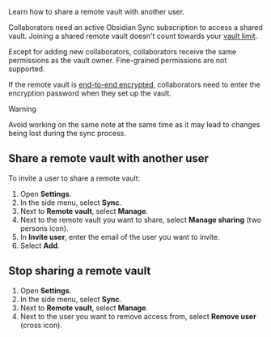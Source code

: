Learn how to share a remote vault with another user.

Collaborators need an active Obsidian Sync subscription to access a shared vault. Joining a shared remote vault doesn't count towards your [vault limit](Limitations#How%20many%20remote%20vaults%20can%20I%20have?).

Except for adding new collaborators, collaborators receive the same permissions as the vault owner. Fine-grained permissions are not supported.

If the remote vault is [end-to-end encrypted](Obsidian%20Sync/Security%20and%20privacy.md), collaborators need to enter the encryption password when they set up the vault.

> [!warning]
> Avoid working on the same note at the same time as it may lead to changes being lost during the sync process.

## Share a remote vault with another user

To invite a user to share a remote vault:

1. Open **Settings**.
1. In the side menu, select **Sync**.
1. Next to **Remote vault**, select **Manage**.
1. Next to the remote vault you want to share, select **Manage sharing** (two persons icon).
1. In **Invite user**, enter the email of the user you want to invite.
1. Select **Add**.

## Stop sharing a remote vault

1. Open **Settings**.
1. In the side menu, select **Sync**.
1. Next to **Remote vault**, select **Manage**.
1. Next to the user you want to remove access from, select **Remove user** (cross icon).
